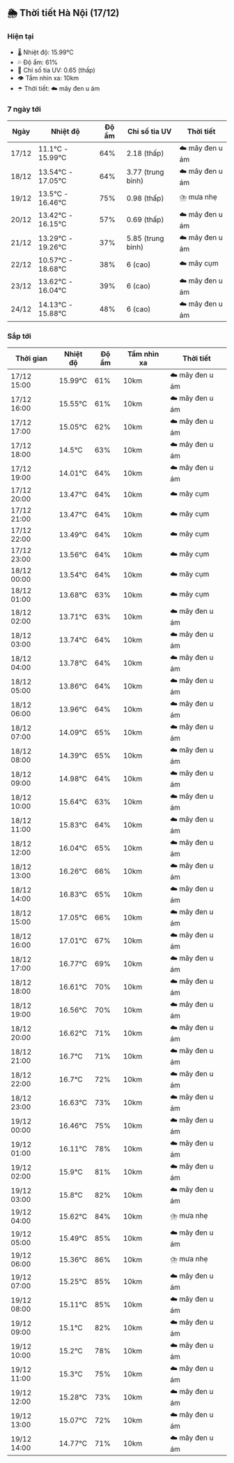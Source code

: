 ## 🌦️ Thời tiết Hà Nội (17/12)

### Hiện tại

- 🌡️ Nhiệt độ: 15.99℃
- 💦 Độ ẩm: 61%
- 🌟 Chỉ số tia UV: 0.65 (thấp)
- 👁️ Tầm nhìn xa: 10km
- ☂️ Thời tiết: ☁️ mây đen u ám

### 7 ngày tới

| Ngày | Nhiệt độ | Độ ẩm | Chỉ số tia UV | Thời tiết |
| --- | --- | --- | --- | --- |
| 17/12 | 11.1℃ - 15.99℃ | 64% | 2.18 (thấp) | ☁️ mây đen u ám |
| 18/12 | 13.54℃ - 17.05℃ | 64% | 3.77 (trung bình) | ☁️ mây đen u ám |
| 19/12 | 13.5℃ - 16.46℃ | 75% | 0.98 (thấp) | ⛈️ mưa nhẹ |
| 20/12 | 13.42℃ - 16.15℃ | 57% | 0.69 (thấp) | ☁️ mây đen u ám |
| 21/12 | 13.29℃ - 19.26℃ | 37% | 5.85 (trung bình) | ☁️ mây đen u ám |
| 22/12 | 10.57℃ - 18.68℃ | 38% | 6 (cao) | ☁️ mây cụm |
| 23/12 | 13.62℃ - 16.04℃ | 39% | 6 (cao) | ☁️ mây đen u ám |
| 24/12 | 14.13℃ - 15.88℃ | 48% | 6 (cao) | ☁️ mây đen u ám |

### Sắp tới

| Thời gian | Nhiệt độ | Độ ẩm | Tầm nhìn xa | Thời tiết |
| --- | --- | --- | --- | --- |
| 17/12 15:00 | 15.99℃ | 61% | 10km | ☁️ mây đen u ám |
| 17/12 16:00 | 15.55℃ | 61% | 10km | ☁️ mây đen u ám |
| 17/12 17:00 | 15.05℃ | 62% | 10km | ☁️ mây đen u ám |
| 17/12 18:00 | 14.5℃ | 63% | 10km | ☁️ mây đen u ám |
| 17/12 19:00 | 14.01℃ | 64% | 10km | ☁️ mây đen u ám |
| 17/12 20:00 | 13.47℃ | 64% | 10km | ☁️ mây cụm |
| 17/12 21:00 | 13.47℃ | 64% | 10km | ☁️ mây cụm |
| 17/12 22:00 | 13.49℃ | 64% | 10km | ☁️ mây cụm |
| 17/12 23:00 | 13.56℃ | 64% | 10km | ☁️ mây cụm |
| 18/12 00:00 | 13.54℃ | 64% | 10km | ☁️ mây cụm |
| 18/12 01:00 | 13.68℃ | 63% | 10km | ☁️ mây cụm |
| 18/12 02:00 | 13.71℃ | 63% | 10km | ☁️ mây đen u ám |
| 18/12 03:00 | 13.74℃ | 64% | 10km | ☁️ mây đen u ám |
| 18/12 04:00 | 13.78℃ | 64% | 10km | ☁️ mây đen u ám |
| 18/12 05:00 | 13.86℃ | 64% | 10km | ☁️ mây đen u ám |
| 18/12 06:00 | 13.96℃ | 64% | 10km | ☁️ mây đen u ám |
| 18/12 07:00 | 14.09℃ | 65% | 10km | ☁️ mây đen u ám |
| 18/12 08:00 | 14.39℃ | 65% | 10km | ☁️ mây đen u ám |
| 18/12 09:00 | 14.98℃ | 64% | 10km | ☁️ mây đen u ám |
| 18/12 10:00 | 15.64℃ | 63% | 10km | ☁️ mây đen u ám |
| 18/12 11:00 | 15.83℃ | 64% | 10km | ☁️ mây đen u ám |
| 18/12 12:00 | 16.04℃ | 65% | 10km | ☁️ mây đen u ám |
| 18/12 13:00 | 16.26℃ | 66% | 10km | ☁️ mây đen u ám |
| 18/12 14:00 | 16.83℃ | 65% | 10km | ☁️ mây đen u ám |
| 18/12 15:00 | 17.05℃ | 66% | 10km | ☁️ mây đen u ám |
| 18/12 16:00 | 17.01℃ | 67% | 10km | ☁️ mây đen u ám |
| 18/12 17:00 | 16.77℃ | 69% | 10km | ☁️ mây đen u ám |
| 18/12 18:00 | 16.61℃ | 70% | 10km | ☁️ mây đen u ám |
| 18/12 19:00 | 16.56℃ | 70% | 10km | ☁️ mây đen u ám |
| 18/12 20:00 | 16.62℃ | 71% | 10km | ☁️ mây đen u ám |
| 18/12 21:00 | 16.7℃ | 71% | 10km | ☁️ mây đen u ám |
| 18/12 22:00 | 16.7℃ | 72% | 10km | ☁️ mây đen u ám |
| 18/12 23:00 | 16.63℃ | 73% | 10km | ☁️ mây đen u ám |
| 19/12 00:00 | 16.46℃ | 75% | 10km | ☁️ mây đen u ám |
| 19/12 01:00 | 16.11℃ | 78% | 10km | ☁️ mây đen u ám |
| 19/12 02:00 | 15.9℃ | 81% | 10km | ☁️ mây đen u ám |
| 19/12 03:00 | 15.8℃ | 82% | 10km | ☁️ mây đen u ám |
| 19/12 04:00 | 15.62℃ | 84% | 10km | ⛈️ mưa nhẹ |
| 19/12 05:00 | 15.49℃ | 85% | 10km | ☁️ mây đen u ám |
| 19/12 06:00 | 15.36℃ | 86% | 10km | ⛈️ mưa nhẹ |
| 19/12 07:00 | 15.25℃ | 85% | 10km | ☁️ mây đen u ám |
| 19/12 08:00 | 15.11℃ | 85% | 10km | ☁️ mây đen u ám |
| 19/12 09:00 | 15.1℃ | 82% | 10km | ☁️ mây đen u ám |
| 19/12 10:00 | 15.2℃ | 78% | 10km | ☁️ mây đen u ám |
| 19/12 11:00 | 15.3℃ | 75% | 10km | ☁️ mây đen u ám |
| 19/12 12:00 | 15.28℃ | 73% | 10km | ☁️ mây đen u ám |
| 19/12 13:00 | 15.07℃ | 72% | 10km | ☁️ mây đen u ám |
| 19/12 14:00 | 14.77℃ | 71% | 10km | ☁️ mây đen u ám |
